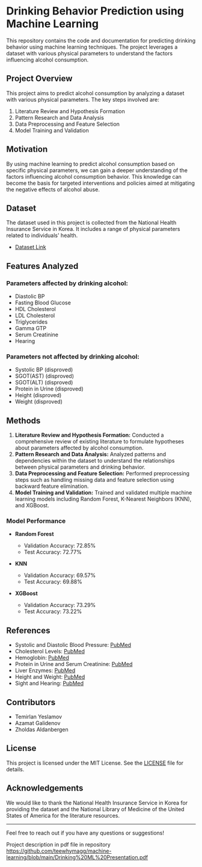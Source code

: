 # Drinking Behavior Prediction using Machine Learning

This repository contains the code and documentation for predicting drinking behavior using machine learning techniques. The project leverages a dataset with various physical parameters to understand the factors influencing alcohol consumption.

## Project Overview

This project aims to predict alcohol consumption by analyzing a dataset with various physical parameters. The key steps involved are:

1. Literature Review and Hypothesis Formation
2. Pattern Research and Data Analysis
3. Data Preprocessing and Feature Selection
4. Model Training and Validation

## Motivation

By using machine learning to predict alcohol consumption based on specific physical parameters, we can gain a deeper understanding of the factors influencing alcohol consumption behavior. This knowledge can become the basis for targeted interventions and policies aimed at mitigating the negative effects of alcohol abuse.

## Dataset

The dataset used in this project is collected from the National Health Insurance Service in Korea. It includes a range of physical parameters related to individuals' health.

- [Dataset Link](https://www.data.go.kr/data/15007122/fileData.do)

## Features Analyzed

### Parameters affected by drinking alcohol:
- Diastolic BP
- Fasting Blood Glucose
- HDL Cholesterol
- LDL Cholesterol
- Triglycerides
- Gamma GTP
- Serum Creatinine
- Hearing

### Parameters not affected by drinking alcohol:
- Systolic BP (disproved)
- SGOT(AST) (disproved)
- SGOT(ALT) (disproved)
- Protein in Urine (disproved)
- Height (disproved)
- Weight (disproved)

## Methods

1. **Literature Review and Hypothesis Formation:** Conducted a comprehensive review of existing literature to formulate hypotheses about parameters affected by alcohol consumption.
2. **Pattern Research and Data Analysis:** Analyzed patterns and dependencies within the dataset to understand the relationships between physical parameters and drinking behavior.
3. **Data Preprocessing and Feature Selection:** Performed preprocessing steps such as handling missing data and feature selection using backward feature elimination.
4. **Model Training and Validation:** Trained and validated multiple machine learning models including Random Forest, K-Nearest Neighbors (KNN), and XGBoost.

### Model Performance

- **Random Forest**
  - Validation Accuracy: 72.85%
  - Test Accuracy: 72.77%

- **KNN**
  - Validation Accuracy: 69.57%
  - Test Accuracy: 69.88%

- **XGBoost**
  - Validation Accuracy: 73.29%
  - Test Accuracy: 73.22%

## References

- Systolic and Diastolic Blood Pressure: [PubMed](https://pubmed.ncbi.nlm.nih.gov/32216847/)
- Cholesterol Levels: [PubMed](https://pubmed.ncbi.nlm.nih.gov/30591638/)
- Hemoglobin: [PubMed](https://pubmed.ncbi.nlm.nih.gov/30409799/)
- Protein in Urine and Serum Creatinine: [PubMed](https://pubmed.ncbi.nlm.nih.gov/31044751/)
- Liver Enzymes: [PubMed](https://pubmed.ncbi.nlm.nih.gov/31119674/)
- Height and Weight: [PubMed](https://pubmed.ncbi.nlm.nih.gov/30571171/)
- Sight and Hearing: [PubMed](https://pubmed.ncbi.nlm.nih.gov/29772234/)

## Contributors

- Temirlan Yeslamov
- Azamat Galidenov
- Zholdas Aldanbergen

## License

This project is licensed under the MIT License. See the [LICENSE](LICENSE) file for details.

## Acknowledgements

We would like to thank the National Health Insurance Service in Korea for providing the dataset and the National Library of Medicine of the United States of America for the literature resources.

---

Feel free to reach out if you have any questions or suggestions!



Project description in pdf file in repository
https://github.com/teewhymagg/machine-learning/blob/main/Drinking%20ML%20Presentation.pdf
